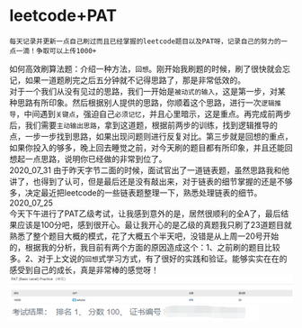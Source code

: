 # leetcode+PAT  
    每天记录并更新一点自己刷过而且已经掌握的leetcode题目以及PAT呀，记录自己的努力的一点一滴！争取可以上传1000+  
如何高效刷算法题：介绍一种方法，`回想`。刚开始我刷题的时候，刷了很快就会忘记，如果一道题刷完之后五分钟就不记得思路了，那是非常低效的。   
对于一个我们从没有见过的思路，我们一开始是`被动式的输入`，这是第一步，对某种思路有所印象。然后根据别人提供的思路，你顺着这个思路，进行一次`逻辑推导`，中间遇到`关键点`，强迫自己`必须记忆`，并且心里暗示，这是重点。再完成前两步后，我们需要`主动输出思路`，拿到这道题，根据前两步的训练，找到逻辑推导的点，一步一步找到思路，如果出现问题则进行反复对比。第三步就是回想的重点，如果你投入的够多，晚上回去睡觉之前，对今天刷的题目都有所印象，并且还能回想起一点思路，说明你已经做的非常到位了。   
2020_07_31
由于昨天字节二面的时候，面试官出了一道链表题，虽然思路我和他讲了，也得到了认可，但是最后还是没有敲出来，对于链表的细节掌握的还是不够多，决定最近把leetcode的一些链表题整理一下，熟悉处理链表的细节。 
2020_07_25  
今天下午进行了PAT乙级考试，让我感到意外的是，居然很顺利的全A了，最后结果应该是100分吧，感到很开心。最让我开心的是乙级的真题我只刷了23道题目就熟悉了整个题目大概的模式，花了大概五个半天吧，没错是从上周一20号开始的，根据我的分析，我目前有两个方面的原因造成这个：1、之前刷的题目比较多。2、对于上文说的`回想`式学习方式，有了很好的实践和验证。能够实实在在的感受到自己的成长，真是非常棒的感觉呀！
![image](https://github.com/ZhangGang12/leetcode/blob/master/tmp/image/pat1.bmp)  
![image](https://github.com/ZhangGang12/leetcode/blob/master/tmp/image/pat.png)  

